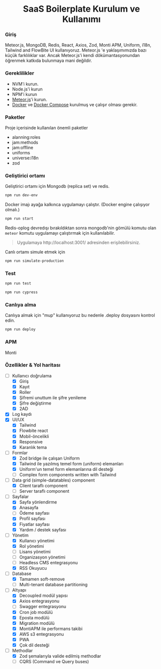  <h1 style="text-align: center;">
  SaaS Boilerplate Kurulum ve Kullanımı
</h1>

### Giriş
Meteor.js, MongoDB, Redis, React, Axios, Zod, Monti APM, Uniform, i18n, Tailwind and FlowBite UI kullanıyoruz.
Meteor.js 'e yaklaşımımızda bazı küçük farklılıklar var. Ancak Meteor.js'i kendi dökümantasyonundan öğrenmek katkıda bulunmaya mani değildir.

### Gereklilikler
- NVM'i kurun.
- Node.js'i kurun
- NPM'i kurun
- [Meteor.js](https://www.meteor.com/developers/install)'i kurun.
- [Docker](https://docs.docker.com/install) ve [Docker Compose](https://docs.docker.com/compose/install/) kurulmuş ve çalışır olması gerekir.

### Paketler
Proje içerisinde kullanılan önemli paketler
- alanning:roles
- jam:methods
- jam:offline
- uniforms
- universe:i18n
- zod

### Geliştirici ortamı
Geliştirici ortamı için Mongodb (replica set) ve redis.

```bash 
npm run dev-env
```
Docker imajı ayağa kalkınca uygulamayı çalıştır.
(Docker engine çalışıyor olmalı.)

```bash 
npm run start
```
Redis-oplog devredışı bırakıldıktan sonra mongodb'nin gömülü komutu olan `meteor` komutu uygulamayı çalıştırmak için kullanılabilir.

> Uygulamaya  http://localhost:3001/ adresinden erişilebilirsiniz.

Canlı ortamı simule etmek için

```bash 
npm run simulate-production
```

### Test
```bash 
npm run test
```

```bash 
npm run cypress
```

### Canlıya alma
Canlıya almak için "mup" kullanıyoruz bu nedenle .deploy dosyasını kontrol edin.

```bash 
npm run deploy
```

### APM
Monti


### Özellikler & Yol haritası
- [ ] Kullanıcı doğrulama
    - [x] Giriş
    - [x] Kayıt
    - [x] Roller
    - [x] Şifremi unuttum ile şifre yenileme
    - [x] Şifre değiştirme
    - [x] 2AD
- [x] Log kaydı
- [x] UI/UX
    - [x] Tailwind
    - [x] Flowbite react
    - [x] Mobil-öncelikli
    - [x] Responsive
    - [x] Karanlık tema
- [ ] Formlar
    - [x] Zod bridge ile çalışan Uniform
    - [x] Tailwind ile yazılmış temel form (uniform) elemanları 
    - [x] Uniform'un temel form elemanlarına dil desteği
    - [ ] Complex form components written with Tailwind
- [ ] Data grid (simple-datatables) component
  - [x] Client taraflı component
  - [ ] Server taraflı component
- [ ] Sayfalar
    - [x] Sayfa yönlendirme
    - [x] Anasayfa
    - [ ] Ödeme sayfası
    - [x] Profil sayfası
    - [x] Fiyatlar sayfası
    - [x] Yardım / destek sayfası
- [ ] Yönetim
    - [x] Kullanıcı yönetimi
    - [x] Rol yönetimi
    - [ ] Lisans yönetimi
    - [ ] Organizasyon yönetimi
    - [ ] Headless CMS entegrasyonu
    - [x] RSS Okuyucu
- [ ] Database
    - [x] Tamamen soft-remove
    - [ ] Multi-tenant database partitioning
- [ ] Altyapı
    - [x] Decoupled modül yapısı
    - [x] Axios entegrasyonu
    - [ ] Swagger entegrasyonu
    - [x] Cron job modülü
    - [x] Eposta modülü
    - [x] Migration modülü
    - [x] MontiAPM ile performans takibi
    - [x] AWS s3 entegrasyonu
    - [x] PWA
    - [x] Çok dil desteği
- [ ] Methodlar
    - [x] Zod şemalarıyla valide edilmiş methodlar
    - [ ] CQRS (Command ve Query buses)
